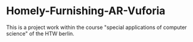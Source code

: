 # Homely-Furnishing-AR-Vuforia
 
This is a project work within the course "special applications of computer science" of the HTW berlin.
